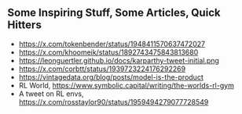 ## Some Inspiring Stuff, Some Articles, Quick Hitters

- https://x.com/tokenbender/status/1948411570637472027
- https://x.com/khoomeik/status/1892743475843813680
- https://leonguertler.github.io/docs/karparthy-tweet-initial.png
- https://x.com/corbtt/status/1939723224176292269
- https://vintagedata.org/blog/posts/model-is-the-product
- RL World, https://www.symbolic.capital/writing/the-worlds-rl-gym
- A tweet on RL envs, https://x.com/rosstaylor90/status/1959494279077728549
